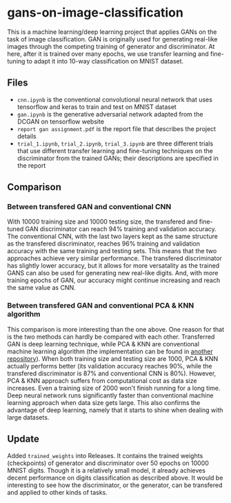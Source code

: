 # gans-on-image-classification
This is a machine learning/deep learning project that applies GANs on the task of image classification. GAN is originally used for generating real-like images through the competing training of generator and discriminator. At here, after it is trained over many epochs, we use transfer learning and fine-tuning to adapt it into 10-way classification on MNIST dataset. 

## Files
- `cnn.ipynb` is the conventional convolutional neural network that uses tensorflow and keras to train and test on MNIST dataset
- `gan.ipynb` is the generative adversarial network adapted from the DCGAN on tensorflow website
- `report gan assignment.pdf` is the report file that describes the project details
- `trial_1.ipynb`, `trial_2.ipynb`, `trial_3.ipynb` are three different trials that use different transfer learning and fine-tuning techniques on the discriminator from the trained GANs; their descriptions are specified in the report

## Comparison
### Between transfered GAN and conventional CNN
With 10000 training size and 10000 testing size, the transfered and fine-tuned GAN discriminator can reach 94% training and validation accuracy. The conventional CNN, with the last two layers kept as the same structure as the transfered discriminator, reaches 96% training and validation accuracy with the same training and testing sets. This means that the two approaches achieve very similar performance. The transfered discriminator has slightly lower accuracy, but it allows for more versatality as the trained GANS can also be used for generating new real-like digits. And, with more training epochs of GAN, our accuracy might continue increasing and reach the same value as CNN.

### Between transfered GAN and conventional PCA & KNN algorithm
This comparison is more interesting than the one above. One reason for that is the two methods can hardly be compared with each other. Transferred GAN is deep learning technique, while PCA & KNN are conventional machine learning algorithm (the implementation can be found in [another repository](https://github.com/ck44liu/eigenvalue-for-mnist-classification)). When both training size and testing size are 1000, PCA & KNN actually performs better (its validation accuracy reaches 90%, while the transfered discriminator is 87% and conventional CNN is 80%). However, PCA & KNN approach suffers from computational cost as data size increases. Even a training size of 2000 won't finish running for a long time. Deep neural network runs significantly faster than conventional machine learning approach when data size gets large. This also confirms the advantage of deep learning, namely that it starts to shine when dealing with large datasets.


## Update
Added `trained_weights` into Releases. It contains the trained weights (checkpoints) of generator and discriminator over 50 epochs on 10000 MNIST digits. Though it is a relatively small model, it already achieves decent performance on digits classification as described above. It would be interesting to see how the discriminator, or the generator, can be transfered and applied to other kinds of tasks.
